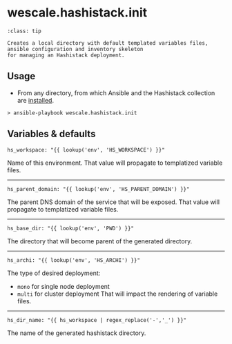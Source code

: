 # wescale.hashistack.init

```{admonition} Purpose
:class: tip

Creates a local directory with default templated variables files, ansible configuration and inventory skeleton
for managing an Hashistack deployment.
```

## Usage

* From any directory, from which Ansible and the Hashistack collection are [installed](/tutorials/install).


```{code-block}
> ansible-playbook wescale.hashistack.init 
```


## Variables & defaults

```{code-block}
hs_workspace: "{{ lookup('env', 'HS_WORKSPACE') }}"
```
Name of this environment. That value will propagate to templatized variable files.

----
```{code-block}
hs_parent_domain: "{{ lookup('env', 'HS_PARENT_DOMAIN') }}"
```
The parent DNS domain of the service that will be exposed. That value will propagate to templatized variable files.

----
```{code-block}
hs_base_dir: "{{ lookup('env', 'PWD') }}"
```
The directory that will become parent of the generated directory.

----
```{code-block}
hs_archi: "{{ lookup('env', 'HS_ARCHI') }}"
```
The type of desired deployment:
* `mono` for single node deployment
* `multi` for cluster deployment
That will impact the rendering of variable files.

----
```{code-block}
hs_dir_name: "{{ hs_workspace | regex_replace('-','_') }}"
```
The name of the generated hashistack directory.

